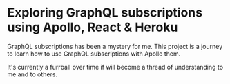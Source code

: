 # Exploring GraphQL subscriptions using Apollo, React & Heroku

GraphQL subscriptions has been a mystery for me. This project is a journey to learn how to use GraphQL subscriptions with Apollo them.

It's currently a furrball over time if will become a thread of understanding to me and to others.